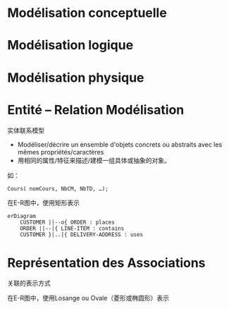 # Modélisation conceptuelle

# Modélisation logique

# Modélisation physique

# Entité – Relation Modélisation
 实体联系模型

- Modéliser/décrire un ensemble d'objets concrets ou abstraits avec les mêmes propriétés/caractères
- 用相同的属性/特征来描述/建模一组具体或抽象的对象。

如：
```sql
Cours( nomCours, NbCM, NbTD, …);
```

在E-R图中，使用矩形表示

```mermaid
erDiagram
    CUSTOMER ||--o{ ORDER : places
    ORDER ||--|{ LINE-ITEM : contains
    CUSTOMER }|..|{ DELIVERY-ADDRESS : uses
```

# Représentation des Associations
关联的表示方式

在E-R图中，使用Losange ou Ovale（菱形或椭圆形）表示